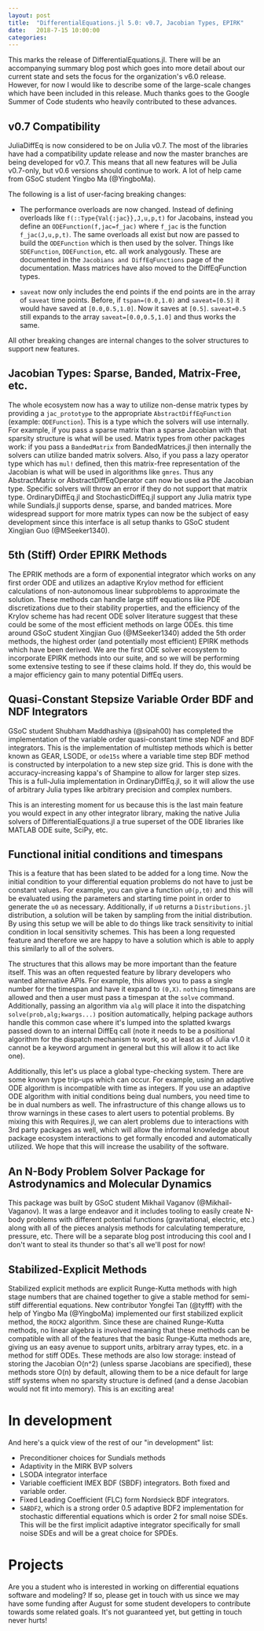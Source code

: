 ```yaml
---
layout: post
title:  "DifferentialEquations.jl 5.0: v0.7, Jacobian Types, EPIRK"
date:   2018-7-15 10:00:00
categories:
---
```


This marks the release of DifferentialEquations.jl. There will be an accompanying
summary blog post which goes into more detail about our current state and sets
the focus for the organization's v6.0 release. However, for now I would like
to describe some of the large-scale changes which have been included in this
release. Much thanks goes to the Google Summer of Code students who heavily
contributed to these advances.

## v0.7 Compatibility

JuliaDiffEq is now considered to be on Julia v0.7. The most of the libraries
have had a compatibility update release and now the master branches are being
developed for v0.7. This means that all new features will be Julia v0.7-only,
but v0.6 versions should continue to work. A lot of help came from GSoC student
Yingbo Ma (@YingboMa).

The following is a list of user-facing breaking changes:

- The performance overloads are now changed. Instead of defining overloads like
  `f(::Type{Val{:jac}},J,u,p,t)` for Jacobains, instead you define an
  `ODEFunction(f,jac=f_jac)` where `f_jac` is the function `f_jac(J,u,p,t)`.
  The same overloads all exist but now are passed to build the `ODEFunction`
  which is then used by the solver. Things like `SDEFunction`, `DDEFunction`,
  etc. all work analygously. These are documented in the
  `Jacobians and DiffEqFunctions` page of the documentation. Mass matrices have
  also moved to the DiffEqFunction types.

- `saveat` now only includes the end points if the end points are in the array
  of `saveat` time points. Before, if `tspan=(0.0,1.0)` and `saveat=[0.5]` it
  would have saved at `[0.0,0.5,1.0]`. Now it saves at `[0.5]`. `saveat=0.5`
  still expands to the array `saveat=[0.0,0.5,1.0]` and thus works the same.

All other breaking changes are internal changes to the solver structures to
support new features.

## Jacobian Types: Sparse, Banded, Matrix-Free, etc.

The whole ecosystem now has a way to utilize non-dense matrix types by providing
a `jac_prototype` to the appropriate `AbstractDiffEqFunction` (example:
`ODEFunction`). This is a type which the solvers will use internally. For
example, if you pass a sparse matrix than a sparse Jacobian with that sparsity
structure is what will be used. Matrix types from other packages work: if you
pass a `BandedMatrix` from BandedMatrices.jl then internally the solvers can
utilize banded matrix solvers. Also, if you pass a lazy operator type which has
`mul!` defined, then this matrix-free representation of the Jacobian is what
will be used in algorithms like `gmres`. Thus any AbstractMatrix or
AbstractDiffEqOperator can now be used as the Jacobian type. Specific solvers
will throw an error if they do not support that matrix type. OrdinaryDiffEq.jl
and StochasticDiffEq.jl support any Julia matrix type while Sundials.jl supports
dense, sparse, and banded matrices. More widespread support for more matrix
types can now be the subject of easy development since this interface is all
setup thanks to GSoC student Xingjian Guo (@MSeeker1340).

## 5th (Stiff) Order EPIRK Methods

The EPRIK methods are a form of exponential integrator which works on
any first order ODE and utilizes an adaptive Krylov method for efficient
calculations of non-autonomous linear subproblems to approximate the solution.
These methods can handle large stiff equations like PDE discretizations due to
their stability properties, and the efficiency of the Krylov scheme has had
recent ODE solver literature suggest that these could be some of the most
efficient methods on large ODEs. this time around GSoC student Xingjian Guo
(@MSeeker1340) added the 5th order methods, the highest order (and potentially
most efficient) EPIRK methods which have been derived. We are the first ODE
solver ecosystem to incorporate EPIRK methods  into our suite, and so we will
be performing some extensive testing to see if these claims hold. If they do,
this would be a major efficiency gain to many potential DiffEq users.

## Quasi-Constant Stepsize Variable Order BDF and NDF Integrators

GSoC student Shubham Maddhashiya (@sipah00) has completed the implementation of
the variable order quasi-constant time step NDF and BDF integrators. This is the
implementation of multistep methods which is better known as GEAR, LSODE,
or `ode15s` where a variable time step BDF method is constructed by
interpolation to a new step size grid. This is done with the accuracy-increasing
kappa's of Shampine to allow for larger step sizes. This is a full-Julia
implementation in OrdinaryDiffEq.jl, so it will allow the use of arbitrary
Julia types like arbitrary precision and complex numbers.

This is an interesting moment for us because this is the last main feature you
would expect in any other integrator library, making the native Julia solvers of
DifferentialEquations.jl a true superset of the ODE libraries like MATLAB ODE
suite, SciPy, etc.

## Functional initial conditions and timespans

This is a feature that has been slated to be added for a long time. Now the initial
condition to your differential equation problems do not have to just be constant
values. For example, you can give a function `u0(p,t0)` and this will be evaluated
using the parameters and starting time point in order to generate the `u0` as
necessary. Additionally, if `u0` returns a `Distributions.jl` distribution, a
solution will be taken by sampling from the initial distribution. By using this
setup we will be able to do things like track sensitivity to initial condition
in local sensitivity schemes. This has been a long requested feature and
therefore we are happy to have a solution which is able to apply this similarly
to all of the solvers.

The structures that this allows may be more important than the feature itself.
This was an often requested feature by library developers who wanted alternative
APIs. For example, this allows you to pass a single number for the timespan
and have it expand to `(0,X)`. `nothing` timespans are allowed and then a
user must pass a timespan at the `solve` command. Additionally, passing an
algorithm via `alg` will place it into the dispatching `solve(prob,alg;kwargs...)`
position automatically, helping package authors handle this common case where
it's lumped into the splatted kwargs passed down to an internal DiffEq call
(note it needs to be a positional algorithm for the dispatch mechanism to work,
so at least as of Julia v1.0 it cannot be a keyword argument in general but
this will allow it to act like one).

Additionally, this let's us place a global type-checking system. There are some
known type trip-ups which can occur. For example, using an adaptive ODE
algorithm is incompatible with time as integers. If you use an adaptive ODE
algorithm with initial conditions being dual numbers, you need time to be
in dual numbers as well. The infrastructure of this change allows us to throw
warnings in these cases to alert users to potential problems. By mixing this
with Requires.jl, we can alert problems due to interactions with 3rd party
packages as well, which will allow the informal knowledge about package ecosystem
interactions to get formally encoded and automatically utilized. We hope that
this will increase the usability of the software.

## An N-Body Problem Solver Package for Astrodynamics and Molecular Dynamics

This package was built by GSoC student Mikhail Vaganov (@Mikhail-Vaganov).
It was a large endeavor and it includes tooling to easily create N-body
problems with different potential functions (gravitational, electric, etc.)
along with all of the pieces analysis methods for calculating temperature,
pressure, etc. There will be a separate blog post introducing this cool
and I don't want to steal its thunder so that's all we'll post for now!

## Stabilized-Explicit Methods

Stabilized explicit methods are explicit Runge-Kutta methods with high stage
numbers that are chained together to give a stable method for semi-stiff
differential equations. New contributor Yongfei Tan (@tyfff) with the help of
Yingbo Ma (@YingboMa) implemented our first stabilized explicit method, the
`ROCK2` algorithm. Since these are chained Runge-Kutta methods, no linear
algebra is involved meaning that these methods can be compatible with all of the
features that the basic Runge-Kutta methods are, giving us an easy avenue to
support units, arbitrary array types, etc. in a method for stiff ODEs. These
methods are also low storage: instead of storing the Jacobian O(n^2) (unless
sparse Jacobians are specified), these methods store O(n) by default, allowing
them to be a nice default for large stiff systems when no sparsity structure is
defined (and a dense Jacobian would not fit into memory). This is an exciting
area!

# In development

And here's a quick view of the rest of our "in development" list:

- Preconditioner choices for Sundials methods
- Adaptivity in the MIRK BVP solvers
- LSODA integrator interface
- Variable coefficient IMEX BDF (SBDF) integrators. Both fixed and variable order.
- Fixed Leading Coefficient (FLC) form Nordsieck BDF integrators.
- `SABDF2`, which is a strong order 0.5 adaptive BDF2 implementation for
  stochastic differential equations which is order 2 for small noise SDEs.
  This will be the first implicit adaptive integrator specifically for small
  noise SDEs and will be a great choice for SPDEs.

# Projects

Are you a student who is interested in working on differential equations software
and modeling? If so, please get in touch with us since we may have some funding
after August for some student developers to contribute towards some related
goals. It's not guaranteed yet, but getting in touch never hurts!
